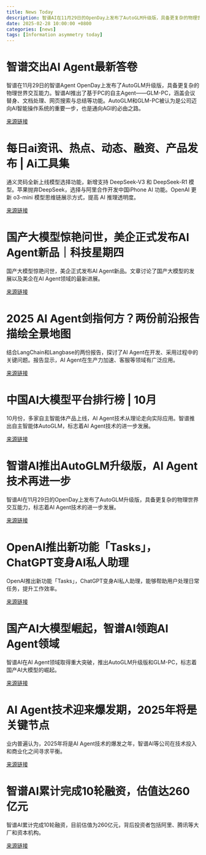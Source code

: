 ```yaml
---
title: News Today
description: 智谱AI在11月29日的OpenDay上发布了AutoGLM升级版，具备更复杂的物理世界交互能力，标志着AI Agent技术的进一步发展。同时，通义灵码全新上线模型选择功能，新增支持 DeepSeek-V3 和 DeepSeek-R1 模型。国产大模型惊艳问世，美企正式发布AI Agent新品。结合LangChain和Langbase的两份报告，探讨了AI Agent在开发、采用过程中的关键问题。10月份，多家自主智能体产品上线，AI Agent技术从理论走向实际应用。OpenAI推出新功能「Tasks」，ChatGPT变身AI私人助理。智谱AI在AI Agent领域取得重大突破，推出AutoGLM升级版和GLM-PC，标志着国产AI大模型的崛起。业内普遍认为，2025年将是AI Agent技术的爆发之年，智谱AI等公司在技术投入和商业化之间寻求平衡。智谱AI累计完成10轮融资，目前估值为260亿元，背后投资者包括阿里、腾讯等大厂和资本机构。
date: 2025-02-28 10:00:00 +0800
categories: [news]
tags: [Information asymmetry today]
---
```


# 智谱交出AI Agent最新答卷

智谱在11月29日的智谱Agent OpenDay上发布了AutoGLM升级版，具备更复杂的物理世界交互能力。智谱AI推出了基于PC的自主Agent——GLM-PC，涵盖会议替身、文档处理、网页搜索与总结等功能。AutoGLM和GLM-PC被认为是公司迈向AI智能操作系统的重要一步，也是通向AGI的必由之路。

[来源链接](https://news.qq.com/rain/a/20241202A07GVK00)

# 每日ai资讯、热点、动态、融资、产品发布 | Ai工具集

通义灵码全新上线模型选择功能，新增支持 DeepSeek-V3 和 DeepSeek-R1 模型。苹果抛弃DeepSeek，选择与阿里合作开发中国iPhone AI 功能。OpenAI 更新 o3-mini 模型思维链展示方式，提高 AI 推理透明度。

[来源链接](https://ai-bot.cn/daily-ai-news/)

# 国产大模型惊艳问世，美企正式发布AI Agent新品｜科技星期四

国产大模型惊艳问世，美企正式发布AI Agent新品。文章讨论了国产大模型的发展以及美企在AI Agent领域的最新进展。

[来源链接](https://finance.sina.com.cn/money/fund/jjzl/2025-02-21/doc-inemezhq1707285.shtml)

# 2025 AI Agent剑指何方？两份前沿报告描绘全景地图

结合LangChain和Langbase的两份报告，探讨了AI Agent在开发、采用过程中的关键问题。报告显示，AI Agent在生产力加速、客服等领域有广泛应用。

[来源链接](https://36kr.com/p/3093934810906118)

# 中国AI大模型平台排行榜 | 10月

10月份，多家自主智能体产品上线，AI Agent技术从理论走向实际应用。智谱推出自主智能体AutoGLM，标志着AI Agent技术的进一步发展。

[来源链接](https://www.thepaper.cn/newsDetail_forward_29333046)

# 智谱AI推出AutoGLM升级版，AI Agent技术再进一步

智谱AI在11月29日的OpenDay上发布了AutoGLM升级版，具备更复杂的物理世界交互能力，标志着AI Agent技术的进一步发展。

[来源链接](https://news.qq.com/rain/a/20241202A07GVK00)

# OpenAI推出新功能「Tasks」，ChatGPT变身AI私人助理

OpenAI推出新功能「Tasks」，ChatGPT变身AI私人助理，能够帮助用户处理日常任务，提升工作效率。

[来源链接](https://ai-bot.cn/daily-ai-news/)

# 国产AI大模型崛起，智谱AI领跑AI Agent领域

智谱AI在AI Agent领域取得重大突破，推出AutoGLM升级版和GLM-PC，标志着国产AI大模型的崛起。

[来源链接](https://news.qq.com/rain/a/20241202A07GVK00)

# AI Agent技术迎来爆发期，2025年将是关键节点

业内普遍认为，2025年将是AI Agent技术的爆发之年，智谱AI等公司在技术投入和商业化之间寻求平衡。

[来源链接](https://36kr.com/p/3093934810906118)

# 智谱AI累计完成10轮融资，估值达260亿元

智谱AI累计完成10轮融资，目前估值为260亿元，背后投资者包括阿里、腾讯等大厂和资本机构。

[来源链接](https://news.qq.com/rain/a/20241202A07GVK00)